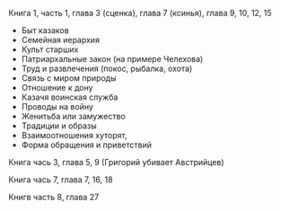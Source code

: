 Книга 1, часть 1, глава 3 (сценка), глава 7 (ксинья), глава 9, 10, 12, 15

- Быт казаков
- Семейная иерархия
- Культ старших
- Патриархальные закон (на примере Челехова)
- Труд и развлечения (покос, рыбалка, охота)
- Связь с миром природы
- Отношение к дону
- Казачя воинская служба
- Проводы на войну
- Женитьба или замужество
- Традиции и образы
- Взаимоотношения хуторят, 
- Форма обращения и приветствий

Книга чась 3, глава 5, 9 (Григорий убивает Австрийцев)

Книга чась 7, глава 7, 16, 18

Книгв часть 8, глава 27

